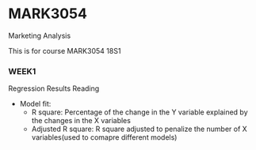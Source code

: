 # MARK3054
Marketing Analysis 

This is for course MARK3054 18S1

### **WEEK1**
Regression Results Reading 
- Model fit: 
  - R square: Percentage of the change in the Y variable explained by the changes in the X variables 
  - Adjusted R square: R square adjusted to penalize the number of X variables(used to comapre different models)

